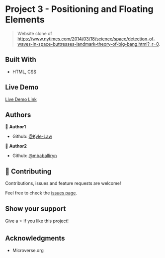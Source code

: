 # Project 3 - Positioning and Floating Elements

> Website clone of https://www.nytimes.com/2014/03/18/science/space/detection-of-waves-in-space-buttresses-landmark-theory-of-big-bang.html?_r=0.

## Built With

- HTML, CSS

## Live Demo

[Live Demo Link](https://rawcdn.githack.com/Kyle-Law/Positioning-and--Floating-Elements/bad01eda6728179a48b8d092380dcdc037713bf1/index.html)

## Authors

👤 **Author1**

- Github: [@Kyle-Law](https://github.com/Kyle-Law)

👤 **Author2**

- Github: [@mbaballiryn](https://github.com/mbabaliiryn)

## 🤝 Contributing

Contributions, issues and feature requests are welcome!

Feel free to check the [issues page](issues/).

## Show your support

Give a ⭐️ if you like this project!

## Acknowledgments

- Microverse.org